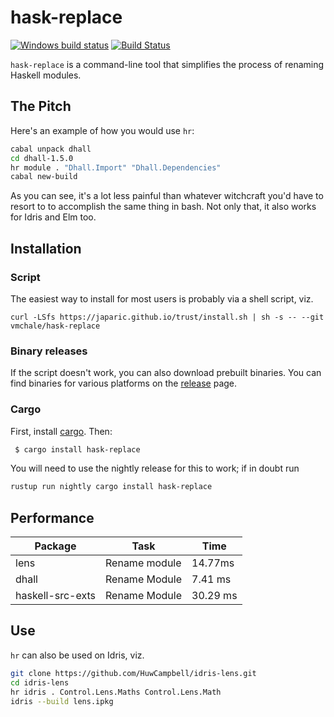 # hask-replace

[![Windows build status](https://ci.appveyor.com/api/projects/status/github/vmchale/hask-replace?svg=true)](https://ci.appveyor.com/project/vmchale/hask-replace)
[![Build Status](https://travis-ci.org/vmchale/hask-replace.svg?branch=master)](https://travis-ci.org/vmchale/hask-replace)

`hask-replace` is a command-line tool that simplifies the process of renaming
Haskell modules.

## The Pitch

Here's an example of how you would use `hr`:

```bash
cabal unpack dhall
cd dhall-1.5.0
hr module . "Dhall.Import" "Dhall.Dependencies"
cabal new-build
```

As you can see, it's a lot less painful than whatever witchcraft you'd have to
resort to to accomplish the same thing in bash. Not only that, it also works for Idris
and Elm too.

## Installation

### Script

The easiest way to install for most users is probably via a shell script, viz.

```
curl -LSfs https://japaric.github.io/trust/install.sh | sh -s -- --git vmchale/hask-replace
```

### Binary releases

If the script doesn't work, you can also download prebuilt binaries.
You can find binaries for various platforms on the
[release](https://github.com/vmchale/hask-replace/releases) page.

### Cargo

First, install [cargo](https://rustup.rs/). Then:

```bash
 $ cargo install hask-replace
```

You will need to use the nightly release for this to work; if in doubt run

```bash
rustup run nightly cargo install hask-replace
```

## Performance

| Package | Task | Time |
| ------- | ---- | ---- |
| lens | Rename module | 14.77ms |
| dhall | Rename Module | 7.41 ms |
| haskell-src-exts | Rename Module | 30.29 ms |

## Use

`hr` can also be used on Idris, viz.

```bash
git clone https://github.com/HuwCampbell/idris-lens.git
cd idris-lens
hr idris . Control.Lens.Maths Control.Lens.Math
idris --build lens.ipkg
```
